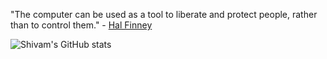 "The computer can be used as a tool to liberate and protect people, rather than to control them." - [Hal Finney](https://fennetic.net/irc/finney.org/~hal/home.html)

![Shivam's GitHub stats](https://github-readme-stats.vercel.app/api?username=shivampow&show_icons=true&theme=tokyonight)
